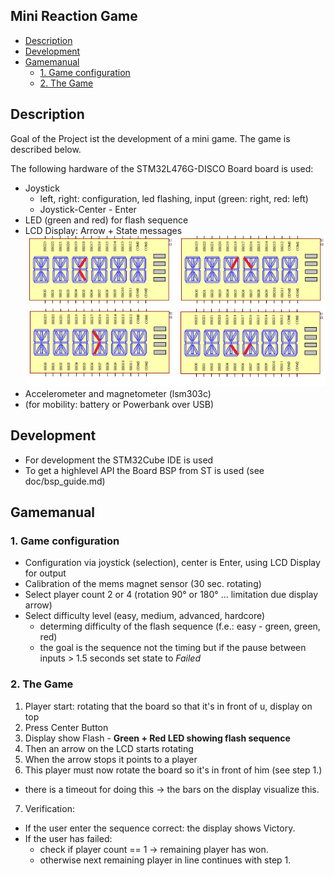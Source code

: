 ﻿<!-- omit in toc -->
## Mini Reaction Game 

- [Description](#description)
- [Development](#development)
- [Gamemanual](#gamemanual)
  - [1. Game configuration](#1-game-configuration)
  - [2. The Game](#2-the-game)

## Description

Goal of the Project ist the development of a mini game. The game is described below.

The following hardware of the STM32L476G-DISCO Board board is used:
* Joystick
  * left, right: configuration, led flashing, input (green: right, red: left)
  * Joystick-Center - Enter
* LED (green and red) for flash sequence
* LCD Display: Arrow + State messages
![The Arrow](images/Arrow.png)
* Accelerometer and magnetometer (lsm303c)
* (for mobility: battery or Powerbank over USB)

## Development

* For development the STM32Cube IDE is used
* To get a highlevel API the Board BSP from ST is used (see doc/bsp_guide.md)

## Gamemanual

### 1. Game configuration

* Configuration via joystick (selection), center is Enter, using LCD Display for output
* Calibration of the mems magnet sensor (30 sec. rotating)
* Select player count 2 or 4 (rotation 90° or 180° ... limitation due display arrow)
* Select difficulty level (easy, medium, advanced, hardcore)
  * determing difficulty of the flash sequence (f.e.: easy - green, green, red)
  * the goal is the sequence not the timing but if the pause between inputs > 1.5 seconds set state to *Failed*

### 2. The Game

1. Player start: rotating that the board so that it's in front of u, display on top
2. Press Center Button
3. Display show Flash - **Green + Red LED showing flash sequence**
4. Then an arrow on the LCD starts rotating
5. When the arrow stops it points to a player
6. This player must now rotate the board so it's in front of him (see step 1.)
  * there is a timeout for doing this -> the bars on the display visualize this.
7. Verification:
  * If the user enter the sequence correct: the display shows Victory.
  * If the user has failed: 
    * check if player count == 1 -> remaining player has won.
    * otherwise next remaining player in line continues with step 1.
